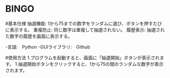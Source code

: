 # BINGO

#基本仕様
抽選機能: 1から75までの数字をランダムに選び、ボタンを押すたびに表示する。
重複防止: 同じ数字は重複して抽選されない。
履歴表示: 抽選された数字の履歴を画面に表示する。

-言語:　Python
-GUIライブラリ:　Github

#使用方法
1.プログラムを起動すると、画面に「抽選開始」ボタンが表示されます。
1.抽選開始ボタンをクリックすると、1から75の間のランダムな数字が表示されます。

  










